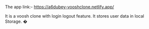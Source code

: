 The app link:- https://a6dubey-vooshclone.netlify.app/


It is a voosh clone with login logout feature. It stores user data in local Storage.
�
